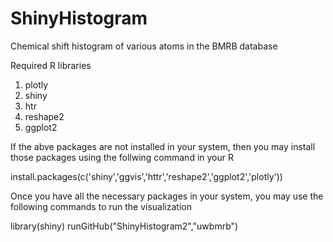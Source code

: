 # ShinyHistogram
Chemical shift histogram of various atoms in the BMRB database

Required R libraries

1. plotly
2. shiny
3. htr
4. reshape2
5. ggplot2

If the abve packages are not installed in your system, then you may install those packages using the follwing command in your R

install.packages(c('shiny','ggvis','httr','reshape2','ggplot2','plotly'))

Once you have all the necessary packages in your system, you may use the following commands to run the visualization

library(shiny)
runGitHub("ShinyHistogram2","uwbmrb")

